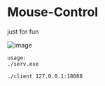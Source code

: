 # Mouse-Control
just for fun

![image](https://user-images.githubusercontent.com/36320909/189117688-068e8ace-d7a3-4c55-96a7-af9f8b3ff58c.png)


```
usage:
./serv.exe

./client 127.0.0.1:18088

```
